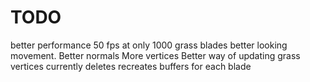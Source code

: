 # TODO
better performance
50 fps at only 1000 grass blades
better looking movement.
Better normals
More vertices
Better way of updating grass vertices
currently deletes recreates buffers for each blade

